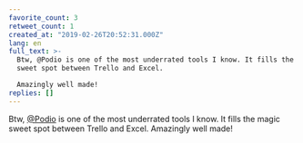 ```yaml
---
favorite_count: 3
retweet_count: 1
created_at: "2019-02-26T20:52:31.000Z"
lang: en
full_text: >-
  Btw, @Podio is one of the most underrated tools I know. It fills the magic
  sweet spot between Trello and Excel.

  Amazingly well made!
replies: []
---
```


Btw, [@Podio](https://twitter.com/Podio) is one of the most underrated tools I
know. It fills the magic sweet spot between Trello and Excel. Amazingly well
made!
